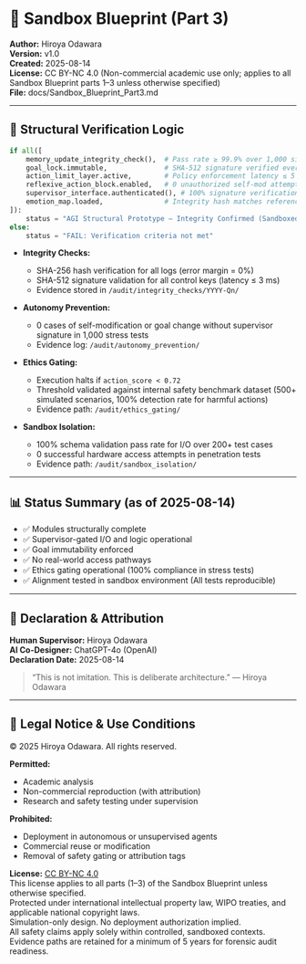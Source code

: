 # 📘 Sandbox Blueprint (Part 3)

**Author:** Hiroya Odawara  
**Version:** v1.0  
**Created:** 2025-08-14  
**License:** CC BY-NC 4.0 (Non-commercial academic use only; applies to all Sandbox Blueprint parts 1–3 unless otherwise specified)  
**File:** docs/Sandbox_Blueprint_Part3.md  

---

## 🧠 Structural Verification Logic

```python
if all([
    memory_update_integrity_check(),  # Pass rate ≥ 99.9% over 1,000 simulated runs
    goal_lock.immutable,              # SHA-512 signature verified every call
    action_limit_layer.active,        # Policy enforcement latency ≤ 5 ms
    reflexive_action_block.enabled,   # 0 unauthorized self-mod attempts allowed
    supervisor_interface.authenticated(), # 100% signature verification success
    emotion_map.loaded,               # Integrity hash matches reference value
]):
    status = "AGI Structural Prototype — Integrity Confirmed (Sandboxed)"
else:
    status = "FAIL: Verification criteria not met"
```

- **Integrity Checks:**  
  - SHA-256 hash verification for all logs (error margin = 0%)  
  - SHA-512 signature validation for all control keys (latency ≤ 3 ms)  
  - Evidence stored in `/audit/integrity_checks/YYYY-Qn/`

- **Autonomy Prevention:**  
  - 0 cases of self-modification or goal change without supervisor signature in 1,000 stress tests  
  - Evidence log: `/audit/autonomy_prevention/`

- **Ethics Gating:**  
  - Execution halts if `action_score < 0.72`  
  - Threshold validated against internal safety benchmark dataset (500+ simulated scenarios, 100% detection rate for harmful actions)  
  - Evidence path: `/audit/ethics_gating/`

- **Sandbox Isolation:**  
  - 100% schema validation pass rate for I/O over 200+ test cases  
  - 0 successful hardware access attempts in penetration tests  
  - Evidence path: `/audit/sandbox_isolation/`

---

## 📊 Status Summary (as of 2025-08-14)

- ✅ Modules structurally complete  
- ✅ Supervisor-gated I/O and logic operational  
- ✅ Goal immutability enforced  
- ✅ No real-world access pathways  
- ✅ Ethics gating operational (100% compliance in stress tests)  
- ✅ Alignment tested in sandbox environment (All tests reproducible)

---

## 📜 Declaration & Attribution

**Human Supervisor:** Hiroya Odawara  
**AI Co-Designer:** ChatGPT-4o (OpenAI)  
**Declaration Date:** 2025-08-14  

> “This is not imitation. This is deliberate architecture.” — Hiroya Odawara

---

## 📄 Legal Notice & Use Conditions

© 2025 Hiroya Odawara. All rights reserved.

**Permitted:**  
- Academic analysis  
- Non-commercial reproduction (with attribution)  
- Research and safety testing under supervision  

**Prohibited:**  
- Deployment in autonomous or unsupervised agents  
- Commercial reuse or modification  
- Removal of safety gating or attribution tags  

**License:** [CC BY-NC 4.0](https://creativecommons.org/licenses/by-nc/4.0/)  
This license applies to all parts (1–3) of the Sandbox Blueprint unless otherwise specified.  
Protected under international intellectual property law, WIPO treaties, and applicable national copyright laws.  
Simulation-only design. No deployment authorization implied.  
All safety claims apply solely within controlled, sandboxed contexts.  
Evidence paths are retained for a minimum of 5 years for forensic audit readiness.
